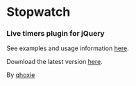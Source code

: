 # Stopwatch
### Live timers plugin for jQuery

See examples and usage information [here](http://qhoxie.com/code/stopwatch).

Download the latest version [here](http://raw.github.com/qhoxie/jquery.stopwatch/master/jquery.stopwatch.js).

By [qhoxie](http://qhoxie.com)
